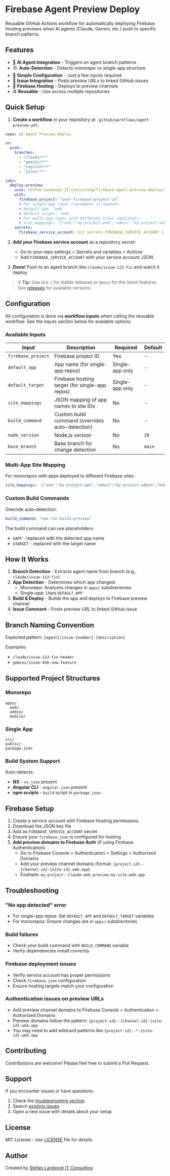 # Firebase Agent Preview Deploy

Reusable GitHub Actions workflow for automatically deploying Firebase Hosting previews when AI agents (Claude, Gemini, etc.) push to specific branch patterns.

## Features

- 🤖 **AI Agent Integration** - Triggers on agent branch patterns
- 🏗️ **Auto-Detection** - Detects monorepo vs single-app structure
- 🔧 **Simple Configuration** - Just a few inputs required
- 📝 **Issue Integration** - Posts preview URLs to linked GitHub issues
- 🚀 **Firebase Hosting** - Deploys to preview channels
- ♻️ **Reusable** - Use across multiple repositories

## Quick Setup

1. **Create a workflow** in your repository at `.github/workflows/agent-preview.yml`:

```yaml
name: AI Agent Preview Deploy

on:
  push:
    branches:
      - "claude/**"
      - "gemini/**"
      - "copilot/**"
      - "jules/**"

jobs:
  deploy-preview:
    uses: Stefan-Landvogt-IT-Consulting/firebase-agent-preview-deploy/agent-preview-deploy.yml@v0.1
    with:
      firebase_project: "your-firebase-project-id"
      # For single-app repos (uncomment if needed):
      # default_app: 'web'
      # default_target: 'web'
      # For multi-app repos with different sites (optional):
      # site_mappings: '{"web":"my-project-web","admin":"my-project-admin"}'
    secrets:
      firebase_service_account: ${{ secrets.FIREBASE_SERVICE_ACCOUNT }}
```

2. **Add your Firebase service account** as a repository secret:

   - Go to your repo settings > Secrets and variables > Actions
   - Add `FIREBASE_SERVICE_ACCOUNT` with your service account JSON

3. **Done!** Push to an agent branch like `claude/issue-123-fix` and watch it deploy.

> **💡 Tip:** Use `@v0.1` for stable releases or `@main` for the latest features. See [releases](https://github.com/Stefan-Landvogt-IT-Consulting/firebase-agent-preview-deploy/releases) for available versions.

## Configuration

All configuration is done via **workflow inputs** when calling the reusable workflow. See the inputs section below for available options.

### Available Inputs

| Input              | Description                                       | Required        | Default |
| ------------------ | ------------------------------------------------- | --------------- | ------- |
| `firebase_project` | Firebase project ID                               | Yes             | -       |
| `default_app`      | App name (for single-app repos)                  | Single-app only | -       |
| `default_target`   | Firebase hosting target (for single-app repos)   | Single-app only | -       |
| `site_mappings`    | JSON mapping of app names to site IDs            | No              | -       |
| `build_command`    | Custom build command (overrides auto-detection)  | No              | -       |
| `node_version`     | Node.js version                                   | No              | `20`    |
| `base_branch`      | Base branch for change detection                  | No              | `main`  |

### Multi-App Site Mapping

For monorepos with apps deployed to different Firebase sites:

```yaml
site_mappings: '{"web":"my-project-web","admin":"my-project-admin","mobile":"my-project-mobile"}'
```

### Custom Build Commands

Override auto-detection:

```yaml
build_command: "npm run build:preview"
```

The build command can use placeholders:
- `$APP` - replaced with the detected app name
- `$TARGET` - replaced with the target name

## How It Works

1. **Branch Detection** - Extracts agent name from branch (e.g., `claude/issue-123-fix`)
2. **App Detection** - Determines which app changed:
   - Monorepo: Analyzes changes in `apps/` subdirectories
   - Single-app: Uses `DEFAULT_APP`
3. **Build & Deploy** - Builds the app and deploys to Firebase preview channel
4. **Issue Comment** - Posts preview URL to linked GitHub issue

## Branch Naming Convention

Expected pattern: `{agent}/issue-{number}-{description}`

Examples:

- `claude/issue-123-fix-header`
- `gemini/issue-456-new-feature`

## Supported Project Structures

### Monorepo

```
apps/
  web/
  admin/
  mobile/
```

### Single App

```
src/
public/
package.json
```

### Build System Support

Auto-detects:

- **NX** - `nx.json` present
- **Angular CLI** - `angular.json` present
- **npm scripts** - `build` script in `package.json`

## Firebase Setup

1. Create a service account with Firebase Hosting permissions
2. Download the JSON key file
3. Add as `FIREBASE_SERVICE_ACCOUNT` secret
4. Ensure your `firebase.json` is configured for hosting
5. **Add preview domains to Firebase Auth** (if using Firebase Authentication):
   - Go to Firebase Console > Authentication > Settings > Authorized Domains
   - Add your preview channel domains (format: `{project-id}--{channel-id}-{site-id}.web.app`)
   - Example: `my-project--claude-web-preview-my-site.web.app`

## Troubleshooting

### "No app detected" error

- For single-app repos: Set `DEFAULT_APP` and `DEFAULT_TARGET` variables
- For monorepos: Ensure changes are in `apps/` subdirectories

### Build failures

- Check your build command with `BUILD_COMMAND` variable
- Verify dependencies install correctly

### Firebase deployment issues

- Verify service account has proper permissions
- Check `firebase.json` configuration
- Ensure hosting targets match your configuration

### Authentication issues on preview URLs

- Add preview channel domains to Firebase Console > Authentication > Authorized Domains
- Preview domains follow the pattern: `{project-id}--{channel-id}-{site-id}.web.app`
- You may need to add wildcard patterns like `{project-id}--*-{site-id}.web.app`

## Contributing

Contributions are welcome! Please feel free to submit a Pull Request.

## Support

If you encounter issues or have questions:
1. Check the [troubleshooting section](#troubleshooting)
2. Search [existing issues](https://github.com/Stefan-Landvogt-IT-Consulting/firebase-agent-preview-deploy/issues)
3. Open a new issue with details about your setup

## License

MIT License - see [LICENSE](LICENSE) file for details.

## Author

Created by [Stefan Landvogt IT Consulting](https://github.com/Stefan-Landvogt-IT-Consulting)
